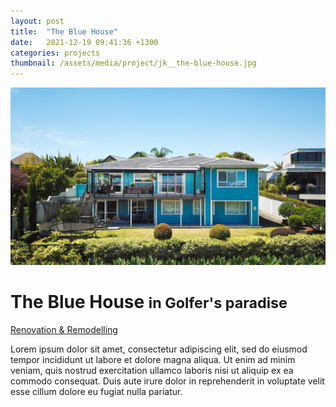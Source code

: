 ```yaml
---
layout: post
title:  "The Blue House"
date:   2021-12-19 09:41:36 +1300
categories: projects
thumbnail: /assets/media/project/jk__the-blue-house.jpg
---
```


<div class="project__wrapper clearfix">

  <div class="project__hero">
    <img class="project__hero-media" src="/assets/media/project/jk__the-blue-house.jpg" alt="The Blue House">
  </div>

  <div class="project__heading">
    <h1 class="project__title">The Blue House <small>in Golfer's paradise</small></h1>
    <p class="project__meta"><a href="#" class="project__tag">Renovation & Remodelling</a> <span class="project__year"></span></p>
  </div>

  <div class="project__desc">
    <p>Lorem ipsum dolor sit amet, consectetur adipiscing elit, sed do eiusmod tempor incididunt ut labore et dolore magna aliqua. Ut enim ad minim veniam, quis nostrud exercitation ullamco laboris nisi ut aliquip ex ea commodo consequat. Duis aute irure dolor in reprehenderit in voluptate velit esse cillum dolore eu fugiat nulla pariatur.</p>
  </div>

</div>



